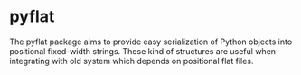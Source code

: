 # pyflat

The pyflat package aims to provide easy serialization of Python objects into positional fixed-width strings.
These kind of structures are useful when integrating with old system which depends on positional flat files.
